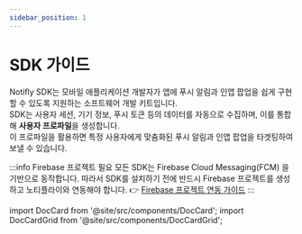 ```yaml
---
sidebar_position: 1
---
```

# SDK 가이드

Notifly SDK는 모바일 애플리케이션 개발자가 앱에 푸시 알림과 인앱 팝업을 쉽게 구현할 수 있도록 지원하는 소프트웨어 개발 키트입니다.  
SDK는 사용자 세션, 기기 정보, 푸시 토큰 등의 데이터를 자동으로 수집하며, 이를 통합해 **사용자 프로파일**을 생성합니다.  
이 프로파일을 활용하면 특정 사용자에게 맞춤화된 푸시 알림과 인앱 팝업을 타겟팅하여 보낼 수 있습니다.

:::info Firebase 프로젝트 필요
모든 SDK는 Firebase Cloud Messaging(FCM) 을 기반으로 동작합니다.
따라서 SDK를 설치하기 전에 반드시 Firebase 프로젝트를 생성하고 노티플라이와 연동해야 합니다. 👉 [Firebase 프로젝트 연동 가이드](docs/developer-docs/sdk/firebase-integration.md)
:::

import DocCard from '@site/src/components/DocCard';
import DocCardGrid from '@site/src/components/DocCardGrid';

<div className="doccards-blue">
<DocCardGrid cols={3}>
 <DocCard
    title="Firebase 연동"
    description="Firebase 연동하기"
    href="/developer-docs/firebase-integration"
    icon="🔥"
  />
  <DocCard
    title="iOS SDK"
    description="APNs 기반 iOS 네이티브 연동"
    href="/developer-docs/sdk/ios-sdk"
    icon="📱"
  />
  <DocCard
    title="Android SDK"
    description="Android 연동"
    href="/developer-docs/sdk/android-sdk"
    icon="🤖"
  />
  <DocCard
    title="React Native SDK"
    description="크로스 플랫폼 앱 연동"
    href="/developer-docs/sdk/react-native-sdk"
    icon="⚛️"
  />
  <DocCard
    title="Flutter SDK"
    description="Flutter 기반 크로스 플랫폼 앱 연동"
    href="/developer-docs/sdk/flutter-sdk"
    icon="💙"
  />
  <DocCard
    title="JavaScript SDK"
    description="웹 브라우저 연동"
    href="/developer-docs/sdk/javascript-sdk"
    icon="🌐"
  />
</DocCardGrid>
</div>